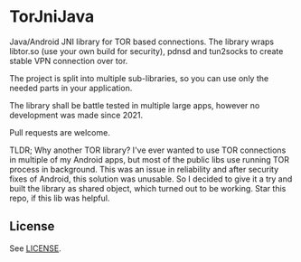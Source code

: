 # TorJniJava

Java/Android JNI library for TOR based connections. The library wraps libtor.so (use your own build for security), pdnsd and tun2socks to create stable VPN connection over tor.

The project is split into multiple sub-libraries, so you can use only the needed parts in your application.

The library shall be battle tested in multiple large apps, however no development was made since 2021.

Pull requests are welcome.

TLDR;
Why another TOR library? I've ever wanted to use TOR connections in multiple of my Android apps, but most of the public libs use running TOR process in background.
This was an issue in reliability and after security fixes of Android, this solution was unusable. So I decided to give it a try and built the library as
shared object, which turned out to be working. Star this repo, if this lib was helpful.

## License

See [LICENSE](LICENSE).
